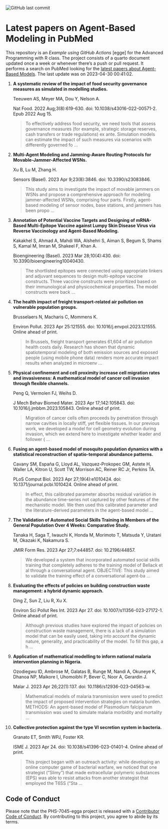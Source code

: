 ![GitHub last
commit](https://img.shields.io/github/last-commit/UofUEpiBio/PHS-7045-egga.png)

# Latest papers on Agent-Based Modeling in PubMed

This repository is an *Example using GitHub Actions* \[egge\] for the
Advanced Programming with R class. The project consists of a quarto
document updated once a week or whenever there’s a push or pull request.
It performs a search on PubMed looking for the <a
href="https://pubmed.ncbi.nlm.nih.gov/?term=agent-based+model&amp;sort=date"
target="_blank">latest papers about Agent-Based Models</a>. The last
update was on 2023-04-30 00:41:02.

<div class="cell">

</div>

1.  **A systematic review of the impact of food security governance
    measures as simulated in modelling studies.**

    Teeuwen AS, Meyer MA, Dou Y, Nelson A.

    Nat Food. 2022 Aug;3(8):619-630. doi: 10.1038/s43016-022-00571-2.
    Epub 2022 Aug 15.

    > To effectively address food security, we need tools that assess
    > governance measures (for example, strategic storage reserves, cash
    > transfers or trade regulations) ex ante. Simulation models can
    > estimate the impact of such measures via scenarios with
    > differently governed fo …

2.  **Multi-Agent Modeling and Jamming-Aware Routing Protocols for
    Movable-Jammer-Affected WSNs.**

    Xu B, Lu M, Zhang H.

    Sensors (Basel). 2023 Apr 9;23(8):3846. doi: 10.3390/s23083846.

    > This study aims to investigate the impact of movable jammers on
    > WSNs and propose a comprehensive approach for modeling
    > jammer-affected WSNs, comprising four parts. Firstly, agent-based
    > modeling of sensor nodes, base stations, and jammers has been
    > propo …

3.  **Annotation of Potential Vaccine Targets and Designing of
    mRNA-Based Multi-Epitope Vaccine against Lumpy Skin Disease Virus
    via Reverse Vaccinology and Agent-Based Modeling.**

    Kakakhel S, Ahmad A, Mahdi WA, Alshehri S, Aiman S, Begum S, Shams
    S, Kamal M, Imran M, Shakeel F, Khan A.

    Bioengineering (Basel). 2023 Mar 28;10(4):430. doi:
    10.3390/bioengineering10040430.

    > The shortlisted epitopes were connected using appropriate linkers
    > and adjuvant sequences to design multi-epitope vaccine constructs.
    > Three vaccine constructs were prioritized based on their
    > immunological and physicochemical properties. The model constructs
    > were back …

4.  **The health impact of freight transport-related air pollution on
    vulnerable population groups.**

    Brusselaers N, Macharis C, Mommens K.

    Environ Pollut. 2023 Apr 25:121555. doi:
    10.1016/j.envpol.2023.121555. Online ahead of print.

    > In Brussels, freight transport generates 61,604 of air pollution
    > health costs daily. Research has shown that dynamic spatiotemporal
    > modeling of both emission sources and exposed people (using mobile
    > phone data) renders more accurate impact results when analyzed in
    > microenv …

5.  **Physical confinement and cell proximity increase cell migration
    rates and invasiveness: A mathematical model of cancer cell invasion
    through flexible channels.**

    Peng Q, Vermolen FJ, Weihs D.

    J Mech Behav Biomed Mater. 2023 Apr 17;142:105843. doi:
    10.1016/j.jmbbm.2023.105843. Online ahead of print.

    > Migration of cancer cells often proceeds by penetration through
    > narrow cavities in locally stiff, yet flexible tissues. In our
    > previous work, we developed a model for cell geometry evolution
    > during invasion, which we extend here to investigate whether
    > leader and follower ( …

6.  **Fusing an agent-based model of mosquito population dynamics with a
    statistical reconstruction of spatio-temporal abundance patterns.**

    Cavany SM, España G, Lloyd AL, Vazquez-Prokopec GM, Astete H, Waller
    LA, Kitron U, Scott TW, Morrison AC, Reiner RC Jr, Perkins TA.

    PLoS Comput Biol. 2023 Apr 27;19(4):e1010424. doi:
    10.1371/journal.pcbi.1010424. Online ahead of print.

    > In effect, this calibrated parameter absorbs residual variation in
    > the abundance time-series not captured by other features of the
    > mechanistic model. We then used this calibrated parameter and the
    > literature-derived parameters in the agent-based model …

7.  **The Validation of Automated Social Skills Training in Members of
    the General Population Over 4 Weeks: Comparative Study.**

    Tanaka H, Saga T, Iwauchi K, Honda M, Morimoto T, Matsuda Y, Uratani
    M, Okazaki K, Nakamura S.

    JMIR Form Res. 2023 Apr 27;7:e44857. doi: 10.2196/44857.

    > We developed a system that incorporated automated social skills
    > training that completely adheres to the training model of Bellack
    > et al through a conversational agent. OBJECTIVE: This study aimed
    > to validate the training effect of a conversational agent-ba …

8.  **Evaluating the effects of policies on building construction waste
    management: a hybrid dynamic approach.**

    Ding Z, Sun Z, Liu R, Xu X.

    Environ Sci Pollut Res Int. 2023 Apr 27. doi:
    10.1007/s11356-023-27172-1. Online ahead of print.

    > Although previous studies have explored the impact of policies on
    > construction waste management, there is a lack of a simulation
    > model that can be easily used, taking into account the dynamic
    > nature, generality, and practicability of the model. To fill this
    > gap, a h …

9.  **Application of mathematical modelling to inform national malaria
    intervention planning in Nigeria.**

    Ozodiegwu ID, Ambrose M, Galatas B, Runge M, Nandi A, Okuneye K,
    Dhanoa NP, Maikore I, Uhomoibhi P, Bever C, Noor A, Gerardin J.

    Malar J. 2023 Apr 26;22(1):137. doi: 10.1186/s12936-023-04563-w.

    > Mathematical models of malaria transmission were used to predict
    > the impact of proposed intervention strategies on malaria burden.
    > METHODS: An agent-based model of Plasmodium falciparum
    > transmission was used to simulate malaria morbidity and mortality
    > …

10. **Collective protection against the type VI secretion system in
    bacteria.**

    Granato ET, Smith WPJ, Foster KR.

    ISME J. 2023 Apr 24. doi: 10.1038/s41396-023-01401-4. Online ahead
    of print.

    > This project began with an outreach activity: while developing an
    > online computer game of bacterial warfare, we noticed that one
    > strategist (“Slimy”) that made extracellular polymeric substances
    > (EPS) was able to resist attacks from another strategist that
    > employed the T6SS (“Sta …

## Code of Conduct

Please note that the PHS-7045-egga project is released with a
[Contributor Code of
Conduct](https://contributor-covenant.org/version/2/1/CODE_OF_CONDUCT.html).
By contributing to this project, you agree to abide by its terms.
